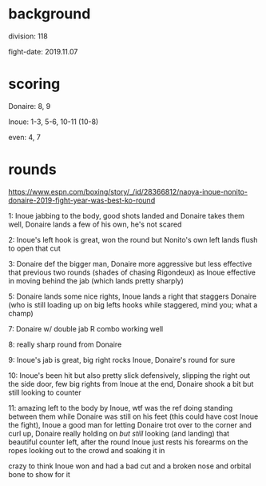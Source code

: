 # background

division: 118

fight-date: 2019.11.07

# scoring

Donaire: 8, 9

Inoue: 1-3, 5-6, 10-11 (10-8)

even: 4, 7

# rounds

https://www.espn.com/boxing/story/_/id/28366812/naoya-inoue-nonito-donaire-2019-fight-year-was-best-ko-round

1: Inoue jabbing to the body, good shots landed and Donaire takes them well, Donaire lands a few of his own, he's not scared

2: Inoue's left hook is great, won the round but Nonito's own left lands flush to open that cut

3: Donaire def the bigger man, Donaire more aggressive but less effective that previous two rounds (shades of chasing Rigondeux) as Inoue effective in moving behind the jab (which lands pretty sharply)

5: Donaire lands some nice rights, Inoue lands a right that staggers Donaire (who is still loading up on big lefts hooks while staggered, mind you; what a champ)

7: Donaire w/ double jab R combo working well

8: really sharp round from Donaire

9: Inoue's jab is great, big right rocks Inoue, Donaire's round for sure

10: Inoue's been hit but also pretty slick defensively, slipping the right out the side door, few big rights from Inoue at the end, Donaire shook a bit but still looking to counter

11: amazing left to the body by Inoue, wtf was the ref doing standing between them while Donaire was still on his feet (this could have cost Inoue the fight), Inoue a good man for letting Donaire trot over to the corner and curl up, Donaire really holding on _but still_ looking (and landing) that beautiful counter left, after the round Inoue just rests his forearms on the ropes looking out to the crowd and soaking it in

crazy to think Inoue won and had a bad cut and a broken nose and orbital bone to show for it